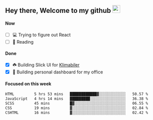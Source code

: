 ## Hey there, Welcome to my github <img src="https://media.giphy.com/media/hvRJCLFzcasrR4ia7z/giphy.gif" width="25px">

#### Now
- [ ] 💻 Trying to figure out React
- [ ] 📕 Reading

#### Done
- [x] ☘️ Building Slick UI for [Klimabiler](https://klimabiler.dk)
- [x] 🚀 Building personal dashboard for my office
 
 #### Focused on this week
<!--START_SECTION:waka-->

```txt
HTML         5 hrs 53 mins   ████████████▓░░░░░░░░░░░░   50.57 %
JavaScript   4 hrs 14 mins   █████████░░░░░░░░░░░░░░░░   36.38 %
SCSS         45 mins         █▓░░░░░░░░░░░░░░░░░░░░░░░   06.55 %
CSS          19 mins         ▓░░░░░░░░░░░░░░░░░░░░░░░░   02.84 %
CSHTML       16 mins         ▓░░░░░░░░░░░░░░░░░░░░░░░░   02.42 %
```

<!--END_SECTION:waka-->

